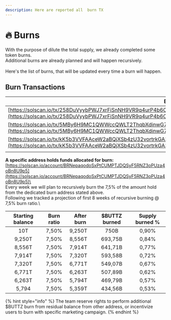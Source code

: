 ```yaml
---
description: Here are reported all  burn TX
---
```


# 🔥 Burns

With the purpose of dilute the total supply, we already completed some token burns.\
Additional burns are already planned and will happen recursively.\
\
Here's the list of burns, that will be updated every time a burn will happen.&#x20;

## **Burn Transactions**

| Burn TXID                                                                                                                                                                                                                        | Token Amount       |
| -------------------------------------------------------------------------------------------------------------------------------------------------------------------------------------------------------------------------------- | ------------------ |
| [https://solscan.io/tx/258DuVyybPWJ7xrFiSnNH9VR9q4urP4b6CMMRQa56rnAynU9EVFyZEuA8qCB5jYRRne3WuT4VjRZo1NE138fQ6VW](https://solscan.io/tx/258DuVyybPWJ7xrFiSnNH9VR9q4urP4b6CMMRQa56rnAynU9EVFyZEuA8qCB5jYRRne3WuT4VjRZo1NE138fQ6VW) | 14,818,750,000,000 |
| [https://solscan.io/tx/5MBy6H9MC1QWWccQWLT2ThqbXdinwG7S41fKXYp2CXcpRhWjDxVf6JYkynmtktgoPpkHu5nXUkfUmyRqAJWiusLe](https://solscan.io/tx/5MBy6H9MC1QWWccQWLT2ThqbXdinwG7S41fKXYp2CXcpRhWjDxVf6JYkynmtktgoPpkHu5nXUkfUmyRqAJWiusLe) | 181,249,980,000    |
| [https://solscan.io/tx/kK5b3VVFAAceW2aBQjXSb4zU32vortrkGA3S2JxM28mxceMyxeuRDFoFWyU2ibr17dw5uhCvGxBRgSW2BnSgG64](https://solscan.io/tx/kK5b3VVFAAceW2aBQjXSb4zU32vortrkGA3S2JxM28mxceMyxeuRDFoFWyU2ibr17dw5uhCvGxBRgSW2BnSgG64)   | 750,000,000,000    |
|                                                                                                                                                                                                                                  |                    |

**A specific address holds funds allocated for burn:** [https://solscan.io/account/BRNepaqodoSxPtCUMPTJDQSyF5RNZ3oPUza4oBn8U9p5](https://solscan.io/account/BRNepaqodoSxPtCUMPTJDQSyF5RNZ3oPUza4oBn8U9p5)\
\
Every week we will plan to recursively burn the 7,5% of the amount hold from the dedicated burn address stated above.\
Following we tracked a projection of first 8 weeks of recursive burning @ 7,5% burn ratio.\


| Starting balance | Burn ratio | After burn | $BUTTZ burned | Supply burned % |
| :--------------: | :--------: | ---------- | :-----------: | :-------------: |
|        10T       |    7,50%   | 9,250T     |      750B     |      0,90%      |
|      9,250T      |    7,50%   | 8,556T     |    693,75B    |      0,84%      |
|      8,556T      |    7,50%   | 7,914T     |    641,71B    |      0,77%      |
|      7,914T      |    7,50%   | 7,320T     |    593,58B    |      0,72%      |
|      7,320T      |    7,50%   | 6,771T     |    549,07B    |      0,67%      |
|      6,771T      |    7,50%   | 6,263T     |    507,89B    |      0,62%      |
|      6,263T      |    7,50%   | 5,794T     |    469,79B    |      0,57%      |
|       5,794      |    7,50%   | 5,359T     |    434,56B    |      0,53%      |

{% hint style="info" %}
The team reserve rights to perform additional $BUTTZ burn from residual balance from other address, or incentivize users to burn with specific marketing campaign.  &#x20;
{% endhint %}

